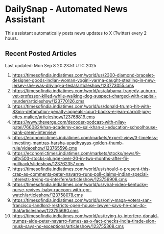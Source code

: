 # DailySnap - Automated News Assistant

This assistant automatically posts news updates to X (Twitter) every 2 hours.

## Recent Posted Articles

Last updated: Mon Sep  8 20:23:51 UTC 2025

1. https://timesofindia.indiatimes.com/world/us/2300-diamond-bracelet-designer-goods-indian-woman-yogini-varma-caught-stealing-in-new-jersey-she-was-driving-a-tesla/articleshow/123773055.cms
2. https://timesofindia.indiatimes.com/world/us/alabama-tragedy-auburn-vet-professor-killed-while-walking-dog-suspect-charged-with-capital-murder/articleshow/123770126.cms
3. https://timesofindia.indiatimes.com/world/us/donald-trump-hit-with-83mn-defamation-penalty-appeals-court-backs-e-jean-carroll-jury-cites-malice/articleshow/123768819.cms
4. https://www.theverge.com/decoder-podcast-with-nilay-patel/766082/khan-academy-ceo-sal-khan-ai-education-schoolhouse-hank-green-interview
5. https://economictimes.indiatimes.com/markets/expert-view/3-timeless-investing-mantras-harsha-upadhyayas-golden-thumb-rule/videoshow/123765596.cms
6. https://economictimes.indiatimes.com/markets/stocks/news/9-nifty500-stocks-plunge-over-20-in-two-months-after-fii-pullback/slideshow/123762357.cms
7. https://timesofindia.indiatimes.com/world/us/should-x-present-this-crap-as-comments-peter-navarro-runs-poll-claims-indian-special-interests-trying-to-interfere/articleshow/123759908.cms
8. https://timesofindia.indiatimes.com/world/us/viral-video-kentucky-nurse-revives-baby-raccoon-with-cpr-watch/articleshow/123758078.cms
9. https://timesofindia.indiatimes.com/world/us/only-maga-voters-san-francisco-landlord-restricts-open-house-lawyer-says-he-can-do-that/articleshow/123755680.cms
10. https://timesofindia.indiatimes.com/world/us/trying-to-interfere-donald-trumps-aide-peter-navarro-fumes-as-x-fact-checks-india-tirade-elon-musk-says-no-exceptions/articleshow/123755368.cms
